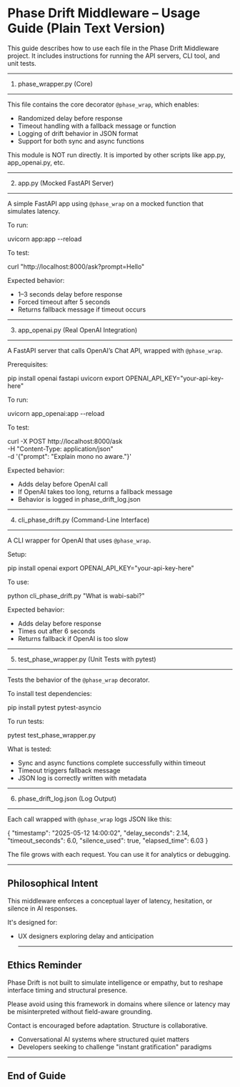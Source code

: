 Phase Drift Middleware – Usage Guide (Plain Text Version)
=========================================================

This guide describes how to use each file in the Phase Drift Middleware project.
It includes instructions for running the API servers, CLI tool, and unit tests.

------------------------------
1. phase_wrapper.py (Core)
------------------------------
This file contains the core decorator `@phase_wrap`, which enables:

- Randomized delay before response
- Timeout handling with a fallback message or function
- Logging of drift behavior in JSON format
- Support for both sync and async functions

This module is NOT run directly. It is imported by other scripts like app.py, app_openai.py, etc.

------------------------------
2. app.py (Mocked FastAPI Server)
------------------------------
A simple FastAPI app using `@phase_wrap` on a mocked function that simulates latency.

To run:

  uvicorn app:app --reload

To test:

  curl "http://localhost:8000/ask?prompt=Hello"

Expected behavior:

- 1–3 seconds delay before response
- Forced timeout after 5 seconds
- Returns fallback message if timeout occurs

------------------------------
3. app_openai.py (Real OpenAI Integration)
------------------------------
A FastAPI server that calls OpenAI’s Chat API, wrapped with `@phase_wrap`.

Prerequisites:

  pip install openai fastapi uvicorn
  export OPENAI_API_KEY="your-api-key-here"

To run:

  uvicorn app_openai:app --reload

To test:

  curl -X POST http://localhost:8000/ask \
       -H "Content-Type: application/json" \
       -d '{"prompt": "Explain mono no aware."}'

Expected behavior:

- Adds delay before OpenAI call
- If OpenAI takes too long, returns a fallback message
- Behavior is logged in phase_drift_log.json

------------------------------
4. cli_phase_drift.py (Command-Line Interface)
------------------------------
A CLI wrapper for OpenAI that uses `@phase_wrap`.

Setup:

  pip install openai
  export OPENAI_API_KEY="your-api-key-here"

To use:

  python cli_phase_drift.py "What is wabi-sabi?"

Expected behavior:

- Adds delay before response
- Times out after 6 seconds
- Returns fallback if OpenAI is too slow

------------------------------
5. test_phase_wrapper.py (Unit Tests with pytest)
------------------------------
Tests the behavior of the `@phase_wrap` decorator.

To install test dependencies:

  pip install pytest pytest-asyncio

To run tests:

  pytest test_phase_wrapper.py

What is tested:

- Sync and async functions complete successfully within timeout
- Timeout triggers fallback message
- JSON log is correctly written with metadata

------------------------------
6. phase_drift_log.json (Log Output)
------------------------------
Each call wrapped with `@phase_wrap` logs JSON like this:

  {
    "timestamp": "2025-05-12 14:00:02",
    "delay_seconds": 2.14,
    "timeout_seconds": 6.0,
    "silence_used": true,
    "elapsed_time": 6.03
  }

The file grows with each request. You can use it for analytics or debugging.

------------------------------
Philosophical Intent
------------------------------
This middleware enforces a conceptual layer of latency, hesitation, or silence in AI responses.

It's designed for:
- UX designers exploring delay and anticipation

  ---

## Ethics Reminder

Phase Drift is not built to simulate intelligence or empathy, but to reshape interface timing and structural presence.

Please avoid using this framework in domains where silence or latency may be misinterpreted without field-aware grounding.

Contact is encouraged before adaptation. Structure is collaborative.

- Conversational AI systems where structured quiet matters
- Developers seeking to challenge "instant gratification" paradigms

-----------------------------------------------------
End of Guide
-----------------------------------------------------
